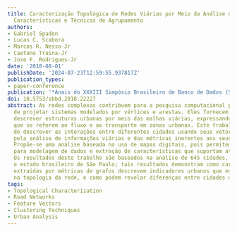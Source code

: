 ```yaml
---
title: Caracterização Topológica de Redes Viárias por Meio da Análise de Vetores de
  Características e Técnicas de Agrupamento
authors:
- Gabriel Spadon
- Lucas C. Scabora
- Marcos R. Nesso-Jr
- Caetano Traina-Jr
- Jose F. Rodrigues-Jr
date: '2018-08-01'
publishDate: '2024-07-23T12:59:55.937817Z'
publication_types:
- paper-conference
publication: '*Anais do XXXIII Simpósio Brasileiro de Banco de Dados (SBBD 2018)*'
doi: 10.5753/sbbd.2018.22227
abstract: As redes complexas contribuem para a pesquisa computacional por sua capacidade
  de projetar sistemas modelados por vértices e arestas. Eles fornecem meios para
  descrever estruturas urbanas por meio das malhas viárias, expressando predicados
  que se referem ao fluxo e ao transporte em zonas urbanas. Este trabalho tem o objetivo
  de descrever as interações entre diferentes cidades usando seus vetores de características
  pela análise de informações viárias e das métricas inerentes aos seus elementos.
  Propõe-se uma análise baseada no uso de mapas digitais, pois permitem abordagens
  para modelagem de dados e extração de características que suportam atividades analíticas.
  Os resultados deste trabalho são baseados na análise de 645 cidades, que formam
  o estado brasileiro de São Paulo; tais resultados demonstram como características
  extraídas por métricas de grafos descrevem indicadores urbanos que estão enraizados
  na topologia da rede, e como podem revelar diferenças entre cidades distintas.
tags:
- Topological Characterization
- Road Networks
- Feature Vectors
- Clustering Techniques
- Urban Analysis
---
```


